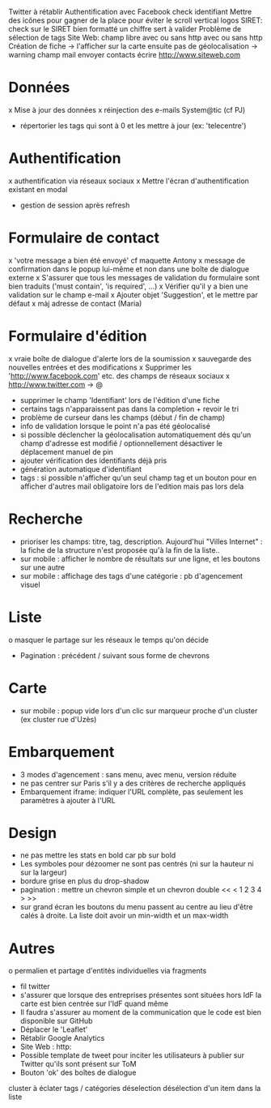 Twitter à rétablir
Authentification avec Facebook
check identifiant
Mettre des icônes pour gagner de la place pour éviter le scroll vertical
logos
SIRET: check sur le SIRET bien formatté un chiffre sert à valider
Problème de sélection de tags
Site Web: champ libre avec ou sans http avec ou sans http
Création de fiche -> l'afficher sur la carte ensuite
pas de géolocalisation -> warning
champ mail
envoyer contacts
écrire http://www.siteweb.com


Données
=======
x Mise à jour des données
x réinjection des e-mails System@tic (cf PJ)
- répertorier les tags qui sont à 0 et les mettre à jour (ex: 'telecentre')

Authentification
================
x authentification via réseaux sociaux
x Mettre l'écran d'authentification existant en modal
- gestion de session après refresh


Formulaire de contact
=====================
x 'votre message a bien été envoyé' cf maquette Antony
x message de confirmation dans le popup lui-même et non dans une boîte
de dialogue externe
x S'assurer que tous les messages de validation du formulaire sont bien
traduits ('must contain', 'is required', ...)
x Vérifier qu'il y a bien une validation sur le champ e-mail
x Ajouter objet 'Suggestion', et le mettre par défaut
x màj adresse de contact (Maria)

Formulaire d'édition
====================
x vraie boîte de dialogue d'alerte lors de la soumission
x sauvegarde des nouvelles entrées et des modifications
x Supprimer les 'http://www.facebook.com' etc. des champs de réseaux sociaux
x http://www.twitter.com -> @
- supprimer le champ 'Identifiant' lors de l'édition d'une fiche
- certains tags n'apparaissent pas dans la completion + revoir le tri
- problème de curseur dans les champs (début / fin de champ)
- info de validation lorsque le point n'a pas été géolocalisé
- si possible déclencher la géolocalisation automatiquement dés qu'un
champ d'adresse est modifié / optionnellement désactiver le déplacement
manuel de pin
- ajouter vérification des identifiants déjà pris
- génération automatique d'identifiant
- tags : si possible n'afficher qu'un seul champ tag et un bouton pour
en afficher d'autres
mail obligatoire lors de l'edition mais pas lors dela

Recherche
=========
- prioriser les champs: titre, tag, description. Aujourd'hui "Villes
Internet" : la fiche de la structure n'est proposée qu'à la fin de la
liste..
- sur mobile : afficher le nombre de résultats sur une ligne, et les boutons sur une autre
- sur mobile : affichage des tags d'une catégorie : pb d'agencement visuel

Liste
=====
o masquer le partage sur les réseaux le temps qu'on décide
- Pagination : précédent / suivant sous forme de chevrons

Carte
======
- sur mobile : popup vide lors d'un clic sur marqueur proche d'un
cluster (ex cluster rue d'Uzès)

Embarquement
============
- 3 modes d'agencement : sans menu, avec menu, version réduite
- ne pas centrer sur Paris s'il y a des critères de recherche appliqués
- Embarquement iframe: indiquer l'URL complète, pas seulement les
paramètres à ajouter à l'URL

Design
======
- ne pas mettre les stats en bold car pb sur bold
- Les symboles pour dézoomer ne sont pas centrés (ni sur la hauteur ni sur la largeur)
- bordure grise en plus du drop-shadow
- pagination : mettre un chevron simple et un chevron double << < 1 2 3 4 > >>
- sur grand écran les boutons du menu passent au centre au lieu d'être
calés à droite. La liste doit avoir un min-width et un max-width

Autres
======
o permalien et partage d'entités individuelles via fragments
- fil twitter
- s'assurer que lorsque des entreprises présentes sont situées hors IdF la carte est bien centrée sur l'IdF quand même
- Il faudra s'assurer au moment de la communication que le code est bien disponible sur GitHub
- Déplacer le 'Leaflet'
- Rétablir Google Analytics
- Site Web : http:
- Possible template de tweet pour inciter les utilisateurs à publier sur Twitter qu'ils sont présent sur ToM
- Bouton 'ok' des boîtes de dialogue

cluster à éclater 
tags / catégories déselection
désélection d'un item dans la liste
 

